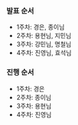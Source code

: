 ### 발표 순서

-   1주차: 경은, 종이님
-   2주차: 용현님, 지민님
-   3주차: 강민님, 명철님
-   4주차: 진영님, 효석님

### 진행 순서

- 1주차: 경은
- 2주차: 종이님
- 3주차: 용현님
- 4주차: 진영님
